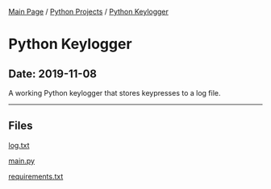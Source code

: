 [Main Page](/) / [Python Projects](/python) / [Python Keylogger](/python/2019-11-08_Python_Keylogger)

# Python Keylogger

## Date: 2019-11-08

A working Python keylogger that stores keypresses to a log file.

-----

## Files

[log.txt](log.txt)

[main.py](main.py)

[requirements.txt](requirements.txt)